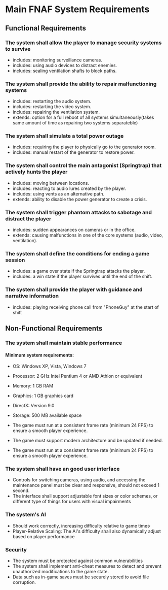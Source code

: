 # Main FNAF System Requirements

## Functional Requirements

### The system shall allow the player to manage security systems to survive
- includes: monitoring surveillance cameras.
- includes: using audio devices to distract enemies.
- includes: sealing ventilation shafts to block paths.
### The system shall provide the ability to repair malfunctioning systems
- includes: restarting the audio system.
- includes: restarting the video system.
- includes: repairing the ventilation system.
- extends: option for a full reboot of all systems simultaneously(takes same amount of time as repairing two systems separateble)
### The system shall simulate a total power outage
- includes: requiring the player to physically go to the generator room.
- includes: manual restart of the generator to restore power.
### The system shall control the main antagonist (Springtrap) that actively hunts the player
- includes: moving between locations.
- includes: reacting to audio lures created by the player.
- includes: using vents as an alternative path.
- extends: ability to disable the power generator to create a crisis.
### The system shall trigger phantom attacks to sabotage and distract the player
- includes: sudden appearances on cameras or in the office.
- extends: causing malfunctions in one of the core systems (audio, video, ventilation).
### The system shall define the conditions for ending a game session
- includes: a game over state if the Springtrap attacks the player.
- includes: a win state if the player survives until the end of the shift.
### The system shall provide the player with guidance and narrative information
- includes: playing receiving phone call from "PhoneGuy" at the start of shift

## Non-Functional Requirements
### The system shall maintain stable performance
#### Minimum system requirements:
- OS: Windows XP, Vista, Windows 7
-   Processor: 2 GHz Intel Pentium 4 or AMD Athlon or equivalent
-   Memory: 1 GB RAM
-    Graphics: 1 GB graphics card
-    DirectX: Version 9.0
-    Storage: 500 MB available space
   
- The game must run at a consistent frame rate (minimum 24 FPS) to ensure a smooth player experience.
- The game must support modern architecture and be updated if needed.
- The game must run at a consistent frame rate (minimum 24 FPS) to ensure a smooth player experience.
### The system shall have an good user interface
- Controls for switching cameras, using audio, and accessing the maintenance panel must be clear and responsive, should not exceed 1 second.
- The interface shall support adjustable font sizes or color schemes, or different type of things for users with visual impairments
### The system's AI
- Should work correctly, increasing difficulty relative to game timeэ
- Player-Relative Scaling: The AI's difficulty shall also dynamically adjust based on player performance
### Security
- The system must be protected against common vulnerabilities
- The system shall implement anti-cheat measures to detect and prevent unauthorized modifications to the game state.
- Data such as in-game saves must be securely stored to avoid file corruption.
